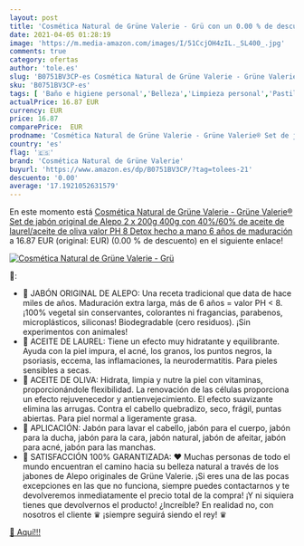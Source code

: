 ```yaml
---
layout: post
title: 'Cosmética Natural de Grüne Valerie - Grü con un 0.00 % de descuento'
date: 2021-04-05 01:28:19
image: 'https://m.media-amazon.com/images/I/51CcjOH4zIL._SL400_.jpg'
comments: true
category: ofertas
author: 'tole.es'
slug: 'B0751BV3CP-es Cosmética Natural de Grüne Valerie - Grüne Valerie® Set de...'
sku: 'B0751BV3CP-es'
tags: [ 'Baño e higiene personal','Belleza','Limpieza personal','Pastillas de jabón y jabón líquido para manos','Productos para el cuidado de la piel','aceite','cosmética natural de grüne valerie','de','jabón','oliva', ]
actualPrice: 16.87 EUR
currency: EUR
price: 16.87
comparePrice:  EUR
prodname: 'Cosmética Natural de Grüne Valerie - Grüne Valerie® Set de jabón original de Alepo 2 x 200g  400g  con 40%/60% de aceite de laurel/aceite de oliva  valor PH 8 Detox  hecho a mano  6 años de maduración'
country: 'es'
flag: '🇪🇸'
brand: 'Cosmética Natural de Grüne Valerie'
buyurl: 'https://www.amazon.es/dp/B0751BV3CP/?tag=tolees-21'
descuento: '0.00'
average: '17.1921052631579'
---
```


En este momento está [Cosmética Natural de Grüne Valerie - Grüne Valerie® Set de jabón original de Alepo 2 x 200g  400g  con 40%/60% de aceite de laurel/aceite de oliva  valor PH 8 Detox  hecho a mano  6 años de maduración](https://www.amazon.es/dp/B0751BV3CP/?tag=tolees-21) a 16.87 EUR (original:  EUR) (0.00 %  de descuento) en el siguiente enlace!

[![Cosmética Natural de Grüne Valerie - Grü](https://m.media-amazon.com/images/I/51CcjOH4zIL._SL400_.jpg)](https://www.amazon.es/dp/B0751BV3CP/?tag=tolees-21)

🔎:

- 🌿 JABÓN ORIGINAL DE ALEPO: Una receta tradicional que data de hace miles de años. Maduración extra larga, más de 6 años = valor PH < 8. ¡100% vegetal sin conservantes, colorantes ni fragancias, parabenos, microplásticos, siliconas! Biodegradable (cero residuos). ¡Sin experimentos con animales!
- 🌿 ACEITE DE LAUREL: Tiene un efecto muy hidratante y equilibrante. Ayuda con la piel impura, el acné, los granos, los puntos negros, la psoriasis, eccema, las inflamaciones, la neurodermatitis. Para pieles sensibles a secas.
- 🌿 ACEITE DE OLIVA: Hidrata, limpia y nutre la piel con vitaminas, proporcionándole flexibilidad. La renovación de las células proporciona un efecto rejuvenecedor y antienvejecimiento. El efecto suavizante elimina las arrugas. Contra el cabello quebradizo, seco, frágil, puntas abiertas. Para piel normal a ligeramente grasa.
- 🌿 APLICACIÓN: Jabón para lavar el cabello, jabón para el cuerpo, jabón para la ducha, jabón para la cara, jabón natural, jabón de afeitar, jabón para acné, jabón para las manchas.
- 🌿 SATISFACCIÓN 100% GARANTIZADA: ♥ Muchas personas de todo el mundo encuentran el camino hacia su belleza natural a través de los jabones de Alepo originales de Grüne Valerie. ¡Si eres una de las pocas excepciones en las que no funciona, siempre puedes contactarnos y te devolveremos inmediatamente el precio total de la compra! ¡Y ni siquiera tienes que devolvernos el producto! ¿Increíble? En realidad no, con nosotros el cliente ♛ ¡siempre seguirá siendo el rey! ♛

[🛒 Aquí!!!](https://www.amazon.es/dp/B0751BV3CP/?tag=tolees-21)
